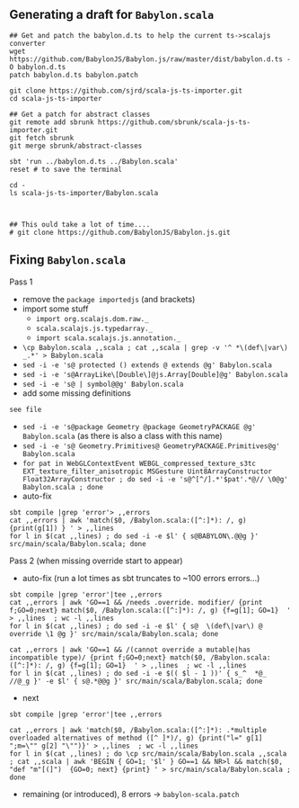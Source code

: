 

## Generating a draft for `Babylon.scala`

```
## Get and patch the babylon.d.ts to help the current ts->scalajs converter
wget https://github.com/BabylonJS/Babylon.js/raw/master/dist/babylon.d.ts -O babylon.d.ts
patch babylon.d.ts babylon.patch

git clone https://github.com/sjrd/scala-js-ts-importer.git
cd scala-js-ts-importer

## Get a patch for abstract classes
git remote add sbrunk https://github.com/sbrunk/scala-js-ts-importer.git
git fetch sbrunk
git merge sbrunk/abstract-classes

sbt 'run ../babylon.d.ts ../Babylon.scala'
reset # to save the terminal

cd -
ls scala-js-ts-importer/Babylon.scala



## This ould take a lot of time....
# git clone https://github.com/BabylonJS/Babylon.js.git
```

## Fixing `Babylon.scala`

Pass 1

- remove the `package importedjs` (and brackets)
- import some stuff
    - `import org.scalajs.dom.raw._`
    - `scala.scalajs.js.typedarray._`
    - `import scala.scalajs.js.annotation._`
- `\cp Babylon.scala ,,scala ; cat ,,scala | grep -v '^ *\(def\|var\) _.*' > Babylon.scala`
- `sed -i -e 's@ protected () extends @ extends @g' Babylon.scala`
- `sed -i -e 's@ArrayLike\[Double\]@js.Array[Double]@g' Babylon.scala`
- `sed -i -e 's@ | symbol@@g' Babylon.scala`
- add some missing definitions
```
see file
```
- `sed -i -e 's@package Geometry @package GeometryPACKAGE @g' Babylon.scala` (as there is also a class with this name)
- `sed -i -e 's@ Geometry.Primitives@ GeometryPACKAGE.Primitives@g' Babylon.scala`
- `for pat in WebGLContextEvent WEBGL_compressed_texture_s3tc EXT_texture_filter_anisotropic MSGesture Uint8ArrayConstructor Float32ArrayConstructor ; do sed -i -e 's@^[^/].*'$pat'.*@// \0@g' Babylon.scala ; done`
- auto-fix
```
sbt compile |grep 'error'> ,,errors
cat ,,errors | awk 'match($0, /Babylon.scala:([^:]*): /, g) {print(g[1]) } ' > ,,lines
for l in $(cat ,,lines) ; do sed -i -e $l' { s@BABYLON\.@@g }' src/main/scala/Babylon.scala; done
```

Pass 2 (when missing override start to appear)

- auto-fix (run a lot times as sbt truncates to ~100 errors errors...)
```
sbt compile |grep 'error'|tee ,,errors
cat ,,errors | awk 'GO==1 && /needs .override. modifier/ {print f;GO=0;next} match($0, /Babylon.scala:([^:]*): /, g) {f=g[1]; GO=1}  ' > ,,lines  ; wc -l ,,lines
for l in $(cat ,,lines) ; do sed -i -e $l' { s@  \(def\|var\) @  override \1 @g }' src/main/scala/Babylon.scala; done

cat ,,errors | awk 'GO==1 && /(cannot override a mutable|has incompatible type)/ {print f;GO=0;next} match($0, /Babylon.scala:([^:]*): /, g) {f=g[1]; GO=1}  ' > ,,lines  ; wc -l ,,lines
for l in $(cat ,,lines) ; do sed -i -e $(( $l - 1 ))' { s_^  *@_  //@_g }' -e $l' { s@.*@@g }' src/main/scala/Babylon.scala; done
```

- next
```
sbt compile |grep 'error'|tee ,,errors

cat ,,errors | awk 'match($0, /Babylon.scala:([^:]*): .*multiple overloaded alternatives of method ([^ ]*)/, g) {print("l=" g[1] ";m=\"" g[2] "\"")}' > ,,lines  ; wc -l ,,lines
for l in $(cat ,,lines) ; do \cp src/main/scala/Babylon.scala ,,scala ; cat ,,scala | awk 'BEGIN { GO=1; '$l' } GO==1 && NR>l && match($0, "def "m"[(]")  {GO=0; next} {print} ' > src/main/scala/Babylon.scala ; done

```

- remaining (or introduced), 8 errors -> `babylon-scala.patch`
